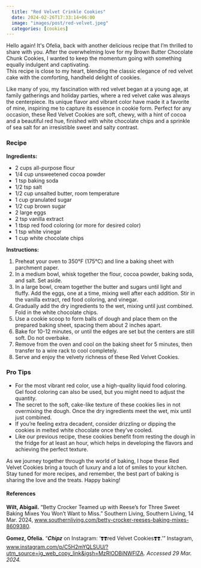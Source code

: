 ```yaml
---
  title: "Red Velvet Crinkle Cookies"
  date: 2024-02-26T17:33:14+06:00
  image: "images/post/red-velvet.jpeg"
  categories: [cookies]
---
```


Hello again! It's Ofelia, back with another delicious recipe that I’m thrilled to share with you. After the overwhelming love for my Brown Butter Chocolate Chunk Cookies, I wanted to keep the momentum going with something equally indulgent and captivating.  
This recipe is close to my heart, blending the classic elegance of red velvet cake with the comforting, handheld delight of cookies.

Like many of you, my fascination with red velvet began at a young age, at family gatherings and holiday parties, where a red velvet cake was always the centerpiece. Its unique flavor and vibrant color have made it a favorite of mine, inspiring me to capture its essence in cookie form. Perfect for any occasion, these Red Velvet Cookies are soft, chewy, with a hint of cocoa and a beautiful red hue, finished with white chocolate chips and a sprinkle of sea salt for an irresistible sweet and salty contrast.

### Recipe

**Ingredients:**

- 2 cups all-purpose flour
- 1/4 cup unsweetened cocoa powder
- 1 tsp baking soda
- 1/2 tsp salt
- 1/2 cup unsalted butter, room temperature
- 1 cup granulated sugar
- 1/2 cup brown sugar
- 2 large eggs
- 2 tsp vanilla extract
- 1 tbsp red food coloring (or more for desired color)
- 1 tsp white vinegar
- 1 cup white chocolate chips

**Instructions:**

1. Preheat your oven to 350°F (175°C) and line a baking sheet with parchment paper.
2. In a medium bowl, whisk together the flour, cocoa powder, baking soda, and salt. Set aside.
3. In a large bowl, cream together the butter and sugars until light and fluffy. Add the eggs, one at a time, mixing well after each addition. Stir in the vanilla extract, red food coloring, and vinegar.
4. Gradually add the dry ingredients to the wet, mixing until just combined. Fold in the white chocolate chips.
5. Use a cookie scoop to form balls of dough and place them on the prepared baking sheet, spacing them about 2 inches apart.
6. Bake for 10-12 minutes, or until the edges are set but the centers are still soft. Do not overbake.
7. Remove from the oven and cool on the baking sheet for 5 minutes, then transfer to a wire rack to cool completely.
8. Serve and enjoy the velvety richness of these Red Velvet Cookies.

### Pro Tips

- For the most vibrant red color, use a high-quality liquid food coloring. Gel food coloring can also be used, but you might need to adjust the quantity.
- The secret to the soft, cake-like texture of these cookies lies in not overmixing the dough. Once the dry ingredients meet the wet, mix until just combined.
- If you’re feeling extra decadent, consider drizzling or dipping the cookies in melted white chocolate once they’ve cooled.
- Like our previous recipe, these cookies benefit from resting the dough in the fridge for at least an hour, which helps in developing the flavors and achieving the perfect texture.

As we journey together through the world of baking, I hope these Red Velvet Cookies bring a touch of luxury and a lot of smiles to your kitchen. Stay tuned for more recipes, and remember, the best part of baking is sharing the love and the treats. Happy baking!


#### References
**Wilt, Abigail.** “Betty Crocker Teamed up with Reese’s for Three Sweet Baking Mixes You Won’t Want to Miss.” Southern Living, Southern Living, 14 Mar. 2024, www.southernliving.com/betty-crocker-reeses-baking-mixes-8609380.

**Gomez, Ofelia.** “𝑪𝒉𝒊𝒑𝒛 on Instagram: ‘❣️❣️red Velvet Cookies❣️❣️.’” Instagram, www.instagram.com/p/C5H2mYQLSUU/?utm_source=ig_web_copy_link&igsh=MzRlODBiNWFlZA. *Accessed 29 Mar. 2024.*